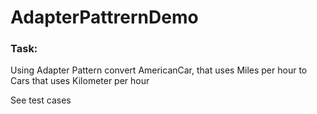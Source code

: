 # AdapterPattrernDemo

### Task:

Using Adapter Pattern convert AmericanCar, that uses Miles per hour to Cars
that uses Kilometer per hour

See test cases